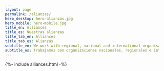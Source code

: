 ```yaml
---
layout: page
permalink: /alianzas/
hero_desktop: hero-alianzas.jpg
hero_mobile: hero-mobile.jpg
title_en: Alliances
title_es: Nuestras alianzas
title_tab_en: Alliances
title_tab_es: Alianzas
subtitle_en: We work with regional, national and international organisations to advance new frontiers in economic, social and cultural rights
subtitle_es: Trabajamos con organizaciones nacionales, regionales e internacionales para impulsar nuevas fronteras en los derechos económicos, sociales y culturales
---
```


{%- include alliances.html -%}
